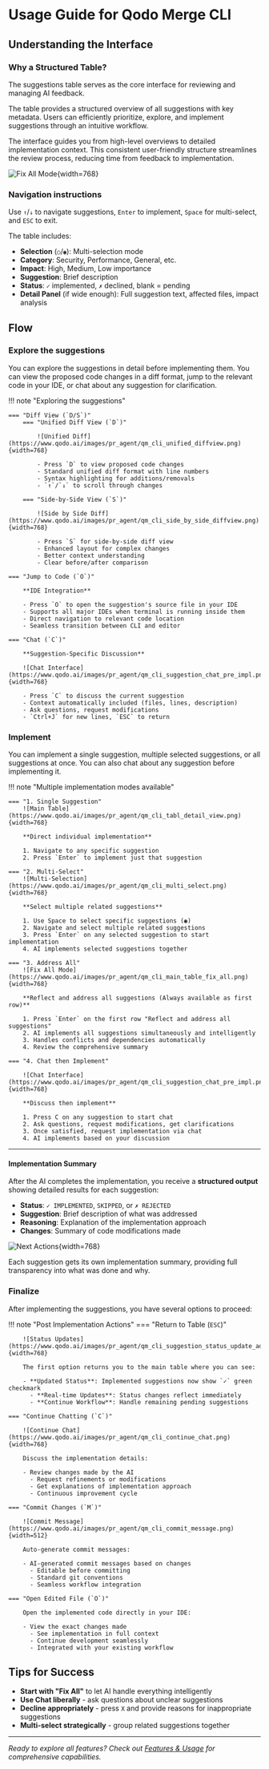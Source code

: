 # Usage Guide for Qodo Merge CLI


## Understanding the Interface

### Why a Structured Table?

The suggestions table serves as the core interface for reviewing and managing AI feedback.

The table provides a structured overview of all suggestions with key metadata.
Users can efficiently prioritize, explore, and implement suggestions through an intuitive workflow.

The interface guides you from high-level overviews to detailed implementation context.
This consistent user-friendly structure streamlines the review process, reducing time from feedback to implementation.

![Fix All Mode](https://www.qodo.ai/images/pr_agent/qm_cli_main_table_fix_all.png){width=768}



### Navigation instructions
Use `↑`/`↓` to navigate suggestions, `Enter` to implement, `Space` for multi-select, and `ESC` to exit.

The table includes:

- **Selection** (`○`/`◉`): Multi-selection mode
- **Category**: Security, Performance, General, etc.
- **Impact**: High, Medium, Low importance
- **Suggestion**: Brief description
- **Status**: `✓` implemented, `✗` declined, blank = pending
- **Detail Panel** (if wide enough): Full suggestion text, affected files, impact analysis

## Flow

### Explore the suggestions

You can explore the suggestions in detail before implementing them.
You can view the proposed code changes in a diff format, jump to the relevant code in your IDE, or chat about any suggestion for clarification.

!!! note "Exploring the suggestions"

[//]: # (    === "Details Panel")

[//]: # ()
[//]: # (        ![Detail Panel]&#40;https://www.qodo.ai/images/pr_agent/qm_cli_tabl_detail_view.png&#41;{width=768})

[//]: # (        )
[//]: # (        **Enhanced Layout &#40;≥120 columns&#41;**)

[//]: # (        )
[//]: # (        - **Detail Panel**: Extended information for selected suggestions)

[//]: # (        - **File Information**: Affected files and line ranges)

[//]: # (        - **Complete Description**: Full suggestion explanation)

[//]: # (        - **Impact Assessment**: Detailed importance analysis)

    === "Diff View (`D/S`)"
        === "Unified Diff View (`D`)"

            ![Unified Diff](https://www.qodo.ai/images/pr_agent/qm_cli_unified_diffview.png){width=768}
            
            - Press `D` to view proposed code changes
            - Standard unified diff format with line numbers
            - Syntax highlighting for additions/removals
            - `↑`/`↓` to scroll through changes

        === "Side-by-Side View (`S`)"

            ![Side by Side Diff](https://www.qodo.ai/images/pr_agent/qm_cli_side_by_side_diffview.png){width=768}
            
            - Press `S` for side-by-side diff view
            - Enhanced layout for complex changes
            - Better context understanding
            - Clear before/after comparison

    === "Jump to Code (`O`)"

        **IDE Integration**
        
        - Press `O` to open the suggestion's source file in your IDE
        - Supports all major IDEs when terminal is running inside them
        - Direct navigation to relevant code location
        - Seamless transition between CLI and editor

    === "Chat (`C`)"

        **Suggestion-Specific Discussion**
        
        ![Chat Interface](https://www.qodo.ai/images/pr_agent/qm_cli_suggestion_chat_pre_impl.png){width=768}
        
        - Press `C` to discuss the current suggestion
        - Context automatically included (files, lines, description)
        - Ask questions, request modifications
        - `Ctrl+J` for new lines, `ESC` to return


### Implement

You can implement a single suggestion, multiple selected suggestions, or all suggestions at once. You can also chat about any suggestion before implementing it.

!!! note "Multiple implementation modes available"

    === "1. Single Suggestion"
        ![Main Table](https://www.qodo.ai/images/pr_agent/qm_cli_tabl_detail_view.png){width=768}
        
        **Direct individual implementation**
    
        1. Navigate to any specific suggestion
        2. Press `Enter` to implement just that suggestion

    === "2. Multi-Select"
        ![Multi-Selection](https://www.qodo.ai/images/pr_agent/qm_cli_multi_select.png){width=768}
        
        **Select multiple related suggestions**
        
        1. Use Space to select specific suggestions (◉)
        2. Navigate and select multiple related suggestions
        3. Press `Enter` on any selected suggestion to start implementation
        4. AI implements selected suggestions together
    
    === "3. Address All"
        ![Fix All Mode](https://www.qodo.ai/images/pr_agent/qm_cli_main_table_fix_all.png){width=768}
        
        **Reflect and address all suggestions (Always available as first row)**
        
        1. Press `Enter` on the first row "Reflect and address all suggestions"
        2. AI implements all suggestions simultaneously and intelligently
        3. Handles conflicts and dependencies automatically
        4. Review the comprehensive summary
    
    === "4. Chat then Implement"
    
        ![Chat Interface](https://www.qodo.ai/images/pr_agent/qm_cli_suggestion_chat_pre_impl.png){width=768}
    
        **Discuss then implement**
    
        1. Press C on any suggestion to start chat
        2. Ask questions, request modifications, get clarifications
        3. Once satisfied, request implementation via chat
        4. AI implements based on your discussion

___

#### Implementation Summary

After the AI completes the implementation, you receive a **structured output** showing detailed results for each suggestion:

- **Status**: `✓ IMPLEMENTED`, `SKIPPED`, or `✗ REJECTED`
- **Suggestion**: Brief description of what was addressed
- **Reasoning**: Explanation of the implementation approach
- **Changes**: Summary of code modifications made

![Next Actions](https://www.qodo.ai/images/pr_agent/qm_cli_impl_success_next_actions.png){width=768}

Each suggestion gets its own implementation summary, providing full transparency into what was done and why.

### Finalize

After implementing the suggestions, you have several options to proceed:

!!! note "Post Implementation Actions"
    === "Return to Table (`ESC`)"
    
        ![Status Updates](https://www.qodo.ai/images/pr_agent/qm_cli_suggestion_status_update_add_v_sign.png){width=768}
        
        The first option returns you to the main table where you can see:
        
        - **Updated Status**: Implemented suggestions now show `✓` green checkmark
          - **Real-time Updates**: Status changes reflect immediately
          - **Continue Workflow**: Handle remaining pending suggestions
    
    === "Continue Chatting (`C`)"
    
        ![Continue Chat](https://www.qodo.ai/images/pr_agent/qm_cli_continue_chat.png){width=768}
        
        Discuss the implementation details:
        
        - Review changes made by the AI
          - Request refinements or modifications  
          - Get explanations of implementation approach
          - Continuous improvement cycle
    
    === "Commit Changes (`M`)"
    
        ![Commit Message](https://www.qodo.ai/images/pr_agent/qm_cli_commit_message.png){width=512}
        
        Auto-generate commit messages:
        
        - AI-generated commit messages based on changes
          - Editable before committing
          - Standard git conventions
          - Seamless workflow integration
    
    === "Open Edited File (`O`)"
    
        Open the implemented code directly in your IDE:
        
        - View the exact changes made
          - See implementation in full context
          - Continue development seamlessly
          - Integrated with your existing workflow

## Tips for Success

- **Start with "Fix All"** to let AI handle everything intelligently
- **Use Chat liberally** - ask questions about unclear suggestions
- **Decline appropriately** - press `X` and provide reasons for inappropriate suggestions
- **Multi-select strategically** - group related suggestions together

---

*Ready to explore all features? Check out [Features & Usage](features.md) for comprehensive capabilities.*